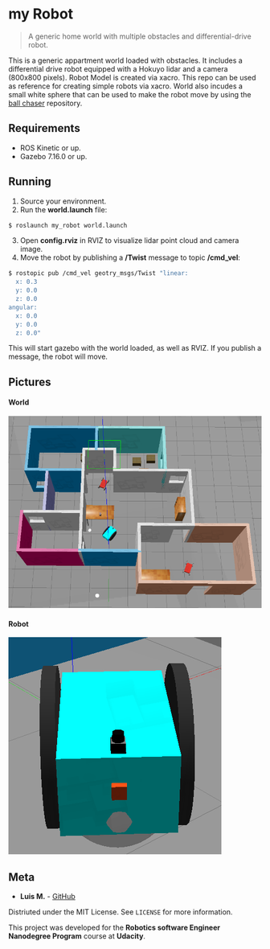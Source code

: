 # my Robot

> A generic home world with multiple obstacles and  differential-drive robot.

This is a generic appartment world loaded with obstacles. It includes a  differential drive robot equipped with a  Hokuyo lidar and a camera (800x800 pixels). Robot Model is created via xacro. This repo can be used as reference for creating simple robots via xacro.  World also incudes a small white sphere that can be used to make the robot move by using the [ball chaser](https://github.com/lemontyc/ball_chaser) repository.

## Requirements

* ROS Kinetic or up.
* Gazebo 7.16.0 or up.

## Running

1. Source your environment.
2. Run the **world.launch** file:
```sh
$ roslaunch my_robot world.launch
```
3. Open **config.rviz** in RVIZ to visualize lidar point cloud and camera image.
4. Move the robot by publishing  a **/Twist** message to topic **/cmd_vel**:
```sh
$ rostopic pub /cmd_vel geotry_msgs/Twist "linear:
  x: 0.3
  y: 0.0
  z: 0.0
angular:
  x: 0.0
  y: 0.0
  z: 0.0"
```

This will start gazebo with the world loaded, as well as RVIZ. If you publish a message, the robot will move.

## Pictures

#### World
![World](images/world.png)

#### Robot
![World](images/robot.png)

## Meta

* **Luis M.**           - [GitHub](https://github.com/lemontyc)

Distriuted under the MIT License. See ``LICENSE`` for more information.

This project was developed for the **Robotics software Engineer Nanodegree Program** course at **Udacity**.